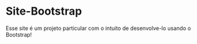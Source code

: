 # Site-Bootstrap
 Esse site é um projeto particular com o intuito de desenvolve-lo usando o Bootstrap!
